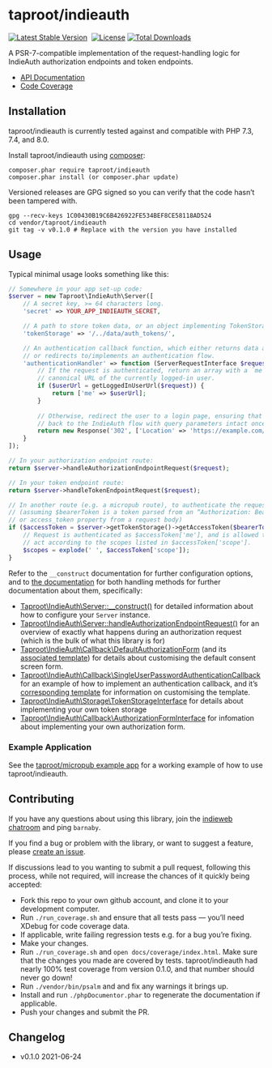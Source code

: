 # taproot/indieauth

[![Latest Stable Version](http://poser.pugx.org/taproot/indieauth/v)](https://packagist.org/packages/taproot/indieauth) <a href="https://github.com/Taproot/indieauth/actions/workflows/php.yml"><img src="https://github.com/taproot/indieauth/actions/workflows/php.yml/badge.svg?branch=main" alt="" /></a> [![License](http://poser.pugx.org/taproot/indieauth/license)](https://packagist.org/packages/taproot/indieauth) [![Total Downloads](http://poser.pugx.org/taproot/indieauth/downloads)](https://packagist.org/packages/taproot/indieauth) 

A PSR-7-compatible implementation of the request-handling logic for IndieAuth authorization endpoints
and token endpoints.

* [API Documentation](https://taproot.github.io/indieauth/namespaces/taproot-indieauth.html)
* [Code Coverage](https://taproot.github.io/indieauth/coverage/)

## Installation

taproot/indieauth is currently tested against and compatible with PHP 7.3, 7.4, and 8.0.

Install taproot/indieauth using [composer](https://getcomposer.org/):

    composer.phar require taproot/indieauth
    composer.phar install (or composer.phar update)

Versioned releases are GPG signed so you can verify that the code hasn’t been tampered with.

    gpg --recv-keys 1C00430B19C6B426922FE534BEF8CE58118AD524
    cd vendor/taproot/indieauth
    git tag -v v0.1.0 # Replace with the version you have installed

## Usage

Typical minimal usage looks something like this:
    
```php
// Somewhere in your app set-up code:
$server = new Taproot\IndieAuth\Server([
	// A secret key, >= 64 characters long.
	'secret' => YOUR_APP_INDIEAUTH_SECRET,

	// A path to store token data, or an object implementing TokenStorageInterface.
	'tokenStorage' => '/../data/auth_tokens/',

	// An authentication callback function, which either returns data about the current user,
	// or redirects to/implements an authentication flow.
	'authenticationHandler' => function (ServerRequestInterface $request, string $authenticationRedirect, ?string $normalizedMeUrl) {
		// If the request is authenticated, return an array with a `me` key containing the
		// canonical URL of the currently logged-in user.
		if ($userUrl = getLoggedInUserUrl($request)) {
			return ['me' => $userUrl];
		}
		
		// Otherwise, redirect the user to a login page, ensuring that they will be redirected
		// back to the IndieAuth flow with query parameters intact once logged in.
		return new Response('302', ['Location' => 'https://example.com/login?next=' . urlencode($authenticationRedirect)]);
	}
]);

// In your authorization endpoint route:
return $server->handleAuthorizationEndpointRequest($request);

// In your token endpoint route:
return $server->handleTokenEndpointRequest($request);

// In another route (e.g. a micropub route), to authenticate the request:
// (assuming $bearerToken is a token parsed from an “Authorization: Bearer XXXXXX” header
// or access_token property from a request body)
if ($accessToken = $server->getTokenStorage()->getAccessToken($bearerToken)) {
	// Request is authenticated as $accessToken['me'], and is allowed to
	// act according to the scopes listed in $accessToken['scope'].
	$scopes = explode(' ', $accessToken['scope']);
}
```

Refer to the `__construct` documentation for further configuration options, and to [the
documentation](https://taproot.github.io/indieauth/namespaces/taproot-indieauth.html) for both handling methods for further documentation about them, specifically:

* [Taproot\IndieAuth\Server::__construct()](https://taproot.github.io/indieauth/classes/Taproot-IndieAuth-Server.html#method___construct) for detailed information about how to configure your `Server` instance.
* [Taproot\IndieAuth\Server::handleAuthorizationEndpointRequest()](https://taproot.github.io/indieauth/classes/Taproot-IndieAuth-Server.html#method_handleAuthorizationEndpointRequest) for an overview of exactly what happens during an authorization request (which is the bulk of what this library is for)
* [Taproot\IndieAuth\Callback\DefaultAuthorizationForm](https://taproot.github.io/indieauth/classes/Taproot-IndieAuth-Callback-DefaultAuthorizationForm.html) (and its [associated template](https://github.com/Taproot/indieauth/blob/main/templates/default_authorization_page.html.php)) for details about customising the default consent screen form.
* [Taproot\IndieAuth\Callback\SingleUserPasswordAuthenticationCallback](https://taproot.github.io/indieauth/classes/Taproot-IndieAuth-Callback-SingleUserPasswordAuthenticationCallback.html) for an example of how to implement an authentication callback, and it’s [corresponding template](https://github.com/Taproot/indieauth/blob/main/templates/single_user_password_authentication_form.html.php) for information on customising the template.
* [Taproot\IndieAuth\Storage\TokenStorageInterface](https://taproot.github.io/indieauth/classes/Taproot-IndieAuth-Storage-TokenStorageInterface.html) for details about implementing your own token storage
* [Taproot\IndieAuth\Callback\AuthorizationFormInterface](https://taproot.github.io/indieauth/classes/Taproot-IndieAuth-Callback-AuthorizationFormInterface.html) for infomation about implementing your own authorization form.

### Example Application

See the [taproot/micropub example app](https://github.com/Taproot/micropub-adapter/tree/main/example) for a working example of how to use taproot/indieauth.

## Contributing

If you have any questions about using this library, join the [indieweb chatroom](https://indieweb.org/discuss) and ping `barnaby`.

If you find a bug or problem with the library, or want to suggest a feature, please [create an issue](https://github.com/Taproot/indieauth/issues/new).

If discussions lead to you wanting to submit a pull request, following this process, while not required, will increase the chances of it quickly being accepted:

* Fork this repo to your own github account, and clone it to your development computer.
* Run `./run_coverage.sh` and ensure that all tests pass — you’ll need XDebug for code coverage data.
* If applicable, write failing regression tests e.g. for a bug you’re fixing.
* Make your changes.
* Run `./run_coverage.sh` and `open docs/coverage/index.html`. Make sure that the changes you made are covered by tests. taproot/indieauth had nearly 100% test coverage from version 0.1.0, and that number should never go down!
* Run `./vendor/bin/psalm` and and fix any warnings it brings up.
* Install and run `./phpDocumentor.phar` to regenerate the documentation if applicable.
* Push your changes and submit the PR.

## Changelog

* v0.1.0 2021-06-24

